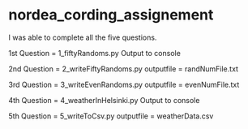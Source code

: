 # nordea_cording_assignement
I was able to complete all the five questions.

1st Question = 1_fiftyRandoms.py
Output to console

2nd Question = 2_writeFiftyRandoms.py
outputfile = randNumFile.txt

3rd Question = 3_writeEvenRandoms.py
outputfile = evenNumFile.txt

4th Question = 4_weatherInHelsinki.py
Output to console

5th Question = 5_writeToCsv.py
outputfile = weatherData.csv
